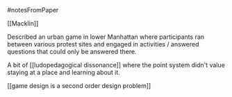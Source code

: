 #notesFromPaper 

[[Macklin]]

Described an urban game in lower Manhattan where participants ran between various protest sites and engaged in activities / answered questions that could only be answered there.

A bit of [[ludopedagogical dissonance]] where the point system didn't value staying at a place and learning about it.

[[game design is a second order design problem]]
